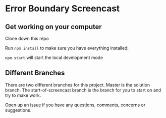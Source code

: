 # Error Boundary Screencast

## Get working on your computer

Clone down this repo

Run `npm install` to make sure you have everything installed.

`npm start` will start the local development mode

## Different Branches

There are two different branches for this project. Master is the solution branch. The start-of-screencast branch is the branch for you to start on and try to make work.


Open up an [issue](https://github.com/Rdore88/error-boundary-example/issues) if you have any questions, comments, concerns or suggestions. 
